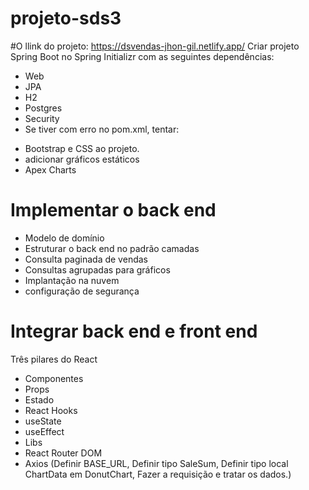 # projeto-sds3
#O llink do projeto: https://dsvendas-jhon-gil.netlify.app/
Criar projeto Spring Boot no Spring Initializr com as seguintes dependências:

- Web
- JPA
- H2
- Postgres
- Security
- Se tiver com erro no pom.xml, tentar:

* Bootstrap e CSS ao projeto.
* adicionar gráficos estáticos
* Apex Charts
# Implementar o back end
- Modelo de domínio
- Estruturar o back end no padrão camadas
- Consulta paginada de vendas
- Consultas agrupadas para gráficos
- Implantação na nuvem
- configuração de segurança

# Integrar back end e front end
Três pilares do React
- Componentes
- Props
- Estado
- React Hooks
- useState
- useEffect
- Libs
- React Router DOM
- Axios
(Definir BASE_URL,
Definir tipo SaleSum,
Definir tipo local ChartData em DonutChart,
Fazer a requisição e tratar os dados.)
